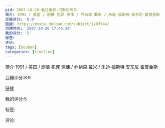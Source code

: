 ```yaml
---
pid: 2007-10-20-看过电影-沉默的羔羊
简介: 1991 / 美国 / 剧情 犯罪 惊悚 / 乔纳森·戴米 / 朱迪·福斯特 安东尼·霍普金斯
豆瓣评分: '8.9'
链接: https://movie.douban.com/subject/1293544/
创建时间: '2007-10-20 17:45:20'
我的评分: '5'
标签:
评论:
tags: [douban]
categories: [timeline]
---
```

简介:1991 / 美国 / 剧情 犯罪 惊悚 / 乔纳森·戴米 / 朱迪·福斯特 安东尼·霍普金斯

豆瓣评分:8.9

[链接](https://movie.douban.com/subject/1293544/)

我的评分:5

标签:

评论:

